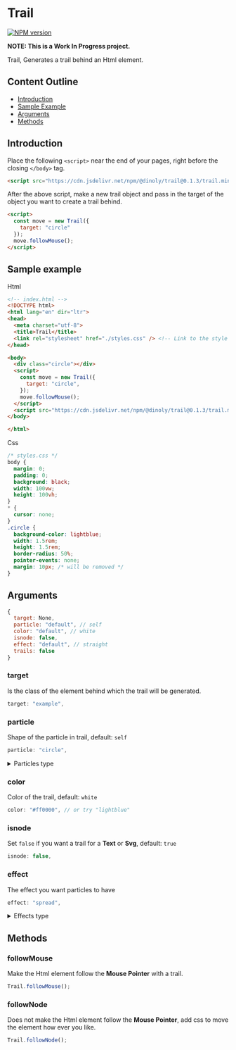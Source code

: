 # Trail
[![NPM version](https://img.shields.io/npm/v/@dinoly/trail/latest?color=blue&label=trail%40latest&logo=npm)](https://www.npmjs.com/package/@dinoly/trail)

<!-- [![Milestones](https://img.shields.io/github/milestones/progress/dinoly/trail/2?style=social)](https://github.com/dinoly/trail/milestone/1)
[![Active milestones](https://img.shields.io/github/milestones/open/dinoly/trail?style=social)](https://github.com/dinoly/trail/milestones?state=open) -->

**NOTE: This is a Work In Progress project.**

Trail, Generates a trail behind an Html element.

## Content Outline
- [Introduction](#introduction)
- [Sample Example](#sample-example)
- [Arguments](#arguments)
- [Methods](#methods)

## Introduction
Place the following `<script>` near the end of your pages, right before the closing `</body>` tag.

```html
<script src="https://cdn.jsdelivr.net/npm/@dinoly/trail@0.1.3/trail.min.js" crossorigin="anonymous"></script>
```
After the above script, make a new trail object and pass in the target of the object you want to create a trail behind.
```html
<script>
  const move = new Trail({
    target: "circle"
  });
  move.followMouse();
</script>
```

## Sample example
Html
```html
<!-- index.html -->
<!DOCTYPE html>
<html lang="en" dir="ltr">
<head>
  <meta charset="utf-8">
  <title>Trail</title>
  <link rel="stylesheet" href="./styles.css" /> <!-- Link to the style sheet with circle's custom styling  -->
</head>

<body>
  <div class="circle"></div>
  <script>
    const move = new Trail({
      target: "circle",
    });
    move.followMouse();
  </script>
  <script src="https://cdn.jsdelivr.net/npm/@dinoly/trail@0.1.3/trail.min.js" crossorigin="anonymous"></script>
</body>

</html>
```
Css
```css
/* styles.css */
body {
  margin: 0;
  padding: 0;
  background: black;
  width: 100vw;
  height: 100vh;
}
* {
  cursor: none;
}
.circle {
  background-color: lightblue;
  width: 1.5rem;
  height: 1.5rem;
  border-radius: 50%;
  pointer-events: none;
  margin: 10px; /* will be removed */
}
```


## Arguments
```js
{
  target: None,
  particle: "default", // self
  color: "default", // white
  isnode: false,
  effect: "default", // straight
  trails: false
}
```

### target
Is the class of the element behind which the trail will be generated.
```js
target: "example",
```

### particle
Shape of the particle in trail, default: `self`
```js
particle: "circle",
```
<details>
<summary>Particles type</summary>

  + "circle"
  + "triangle"
  + "square"
</details>

### color
Color of the trail, default: `white`
```js
color: "#ff0000", // or try "lightblue"
```

### isnode
Set `false` if you want a trail for a **Text** or **Svg**, default: `true`
```js
isnode: false,
```

<!-- ### margin
value of the margin that is applied on the **html node**.
```js
margin: "2px",
``` -->

### effect
The effect you want particles to have
```js
effect: "spread",
```
<details>
<summary>Effects type</summary>

  + "spread"
</details>

## Methods
### followMouse
Make the Html element follow the **Mouse Pointer** with a trail.
```js
Trail.followMouse();
```

### followNode
Does not make the Html element follow the **Mouse Pointer**, add css to move the element how ever you like.
```js
Trail.followNode();
```
